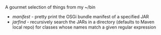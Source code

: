A gourmet selection of things from my ~/bin

- *manifest* - pretty print the OSGi bundle manifest of a specified JAR
- *jarfind* - recursively search the JARs in a directory (defaults to Maven local repo) for classes whose names match a given regular expression
